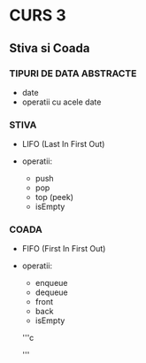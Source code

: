 # CURS 3

## Stiva si Coada

### TIPURI DE DATA ABSTRACTE

- date
- operatii cu acele date

### STIVA

- LIFO (Last In First Out)

- operatii:
  - push
  - pop
  - top (peek)
  - isEmpty

### COADA

- FIFO (First In First Out)

- operatii:

  - enqueue
  - dequeue
  - front
  - back
  - isEmpty

  '''c

  '''

